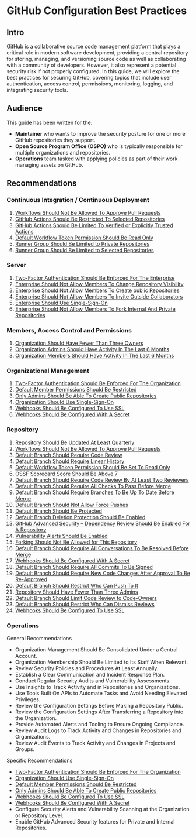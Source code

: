 # GitHub Configuration Best Practices

## Intro

GitHub is a collaborative source code management platform that plays a critical
role in modern software development, providing a central repository for
storing, managing, and versioning source code as well as collaborating with
a community of developers. However, it also represent a potential security
risk if not properly configured. In this guide, we will explore the best
practices for securing GitHub, covering topics that include user
authentication, access control, permissions, monitoring, logging,
and integrating security tools.

## Audience

This guide has been written for the:

* **Maintainer** who wants to improve the security posture for one or more
GitHub repositories they support.
* **Open Source Program Office (OSPO)** who is typically responsible for
multiple organizations and repositories.
* **Operations** team tasked with applying policies as part of their work
managing assets on GitHub.

## Recommendations

### Continuous Integration / Continuous Deployment

1. [Workflows Should Not Be Allowed To Approve Pull Requests](actions/actions_can_approve_pull_requests.md)
2. [GitHub Actions Should Be Restricted To Selected Repositories](actions/all_repositories_can_run_github_actions.md)
3. [GitHub Actions Should Be Limited To Verified or Explicitly Trusted Actions](actions/all_github_actions_are_allowed.md)
4. [Default Workflow Token Permission Should Be Read Only](actions/token_default_permissions_is_read_write.md)
5. [Runner Group Should Be Limited to Private Repositories](runner_group/runner_group_can_be_used_by_public_repositories.md)
6. [Runner Group Should Be Limited to Selected Repositories](runner_group/runner_group_not_limited_to_selected_repositories.md)

### Server

1. [Two-Factor Authentication Should Be Enforced For The Enterprise](enterprise/enterprise_enforce_two_factor_authentication.md)
2. [Enterprise Should Not Allow Members To Change Repository Visibility](enterprise/enterprise_not_using_visibility_change_disable_policy.md)
3. [Enterprise Should Not Allow Members To Create public Repositories](enterprise/enterprise_allows_creating_public_repos.md)
4. [Enterprise Should Not Allow Members To Invite Outside Collaborators](enterprise/enterprise_allows_inviting_externals_collaborators.md)
5. [Enterprise Should Use Single-Sign-On](enterprise/enterprise_not_using_single_sign_on.md)
6. [Enterprise Should Not Allow Members To Fork Internal And Private Repositories](enterprise/enterprise_allows_forking_repos.md)

### Members, Access Control and Permissions

1. [Organization Should Have Fewer Than Three Owners](member/organization_has_too_many_admins.md)
2. [Organization Admins Should Have Activity In The Last 6 Months](member/stale_admin_found.md)
3. [Organization Members Should Have Activity In The Last 6 Months](member/stale_member_found.md)

### Organizational Management

1. [Two-Factor Authentication Should Be Enforced For The Organization](organization/two_factor_authentication_not_required_for_org.md)
2. [Default Member Permissions Should Be Restricted](organization/default_repository_permission_is_not_none.md)
3. [Only Admins Should Be Able To Create Public Repositories](organization/non_admins_can_create_public_repositories.md)
4. [Organization Should Use Single-Sign-On](organization/organization_not_using_single_sign_on.md)
5. [Webhooks Should Be Configured To Use SSL](organization/organization_webhook_doesnt_require_ssl.md)
6. [Webhooks Should Be Configured With A Secret](organization/organization_webhook_no_secret.md)

### Repository

1. [Repository Should Be Updated At Least Quarterly](repository/repository_not_maintained.md)
2. [Workflows Should Not Be Allowed To Approve Pull Requests](repository/actions_can_approve_pull_requests.md)
3. [Default Branch Should Require Code Review](repository/code_review_not_required.md)
4. [Default Branch Should Require Linear History](repository/non_linear_history.md)
5. [Default Workflow Token Permission Should Be Set To Read Only](repository/token_default_permissions_is_read_write.md)
6. [OSSF Scorecard Score Should Be Above 7](repository/scorecard_score_too_low.md)
7. [Default Branch Should Require Code Review By At Least Two Reviewers](repository/code_review_by_two_members_not_required.md)
8. [Default Branch Should Require All Checks To Pass Before Merge](repository/requires_status_checks.md)
9. [Default Branch Should Require Branches To Be Up To Date Before Merge](repository/requires_branches_up_to_date_before_merge.md)
10. [Default Branch Should Not Allow Force Pushes](repository/missing_default_branch_protection_force_push.md)
11. [Default Branch Should Be Protected](repository/missing_default_branch_protection.md)
12. [Default Branch Deletion Protection Should Be Enabled](repository/missing_default_branch_protection_deletion.md)
13. [GitHub Advanced Security – Dependency Review Should Be Enabled For A Repository](repository/ghas_dependency_review_not_enabled.md)
14. [Vulnerability Alerts Should Be Enabled](repository/vulnerability_alerts_not_enabled.md)
15. [Forking Should Not Be Allowed for This Repository](repository/forking_allowed_for_repository.md)
16. [Default Branch Should Require All Conversations To Be Resolved Before Merge](repository/no_conversation_resolution.md)
17. [Webhooks Should Be Configured With A Secret](repository/repository_webhook_no_secret.md)
18. [Default Branch Should Require All Commits To Be Signed](repository/no_signed_commits.md)
19. [Default Branch Should Require New Code Changes After Approval To Be Re-Approved](repository/dismisses_stale_reviews.md)
20. [Default Branch Should Restrict Who Can Push To It](repository/pushes_are_not_restricted.md)
21. [Repository Should Have Fewer Than Three Admins](repository/repository_has_too_many_admins.md)
22. [Default Branch Should Limit Code Review to Code-Owners](repository/code_review_not_limited_to_code_owners.md)
23. [Default Branch Should Restrict Who Can Dismiss Reviews](repository/review_dismissal_allowed.md)
24. [Webhooks Should Be Configured To Use SSL](repository/repository_webhook_doesnt_require_ssl.md)

### Operations

General Recommendations

* Organization Management Should Be Consolidated Under a Central Account.
* Organization Membership Should Be Limited to Its Staff When Relevant.
* Review Security Policies and Procedures At Least Annually.
* Establish a Clear Communication and Incident Response Plan.
* Conduct Regular Security Audits and Vulnerability Assessments.
* Use Insights to Track Activity and in Repositories and Organizations.
* Use Tools Built On APIs to Automate Tasks and Avoid Needing Elevated Privileges.
* Review the Configuration Settings Before Making a Repository Public.
* Review the Configuration Settings After Transferring a Repository into the Organization.
* Provide Automated Alerts and Tooling to Ensure Ongoing Compliance.
* Review Audit Logs to Track Activity and Changes in Repositories and Organizations.
* Review Audit Events to Track Activity and Changes in Projects and Groups.

Specific Recommendations

* [Two-Factor Authentication Should Be Enforced For The Organization](organization/two_factor_authentication_not_required_for_org.md)
* [Organization Should Use Single-Sign-On](organization/organization_not_using_single_sign_on.md)
* [Default Member Permissions Should Be Restricted](organization/default_repository_permission_is_not_none.md)
* [Only Admins Should Be Able To Create Public Repositories](organization/non_admins_can_create_public_repositories.md)
* [Webhooks Should Be Configured To Use SSL](organization/organization_webhook_doesnt_require_ssl.md)
* [Webhooks Should Be Configured With A Secret](organization/organization_webhook_no_secret.md)
* Configure Security Alerts and Vulnerability Scanning at the Organization or
Repository Level.
* Enable GitHub Advanced Security features for Private and Internal Repositories.
  